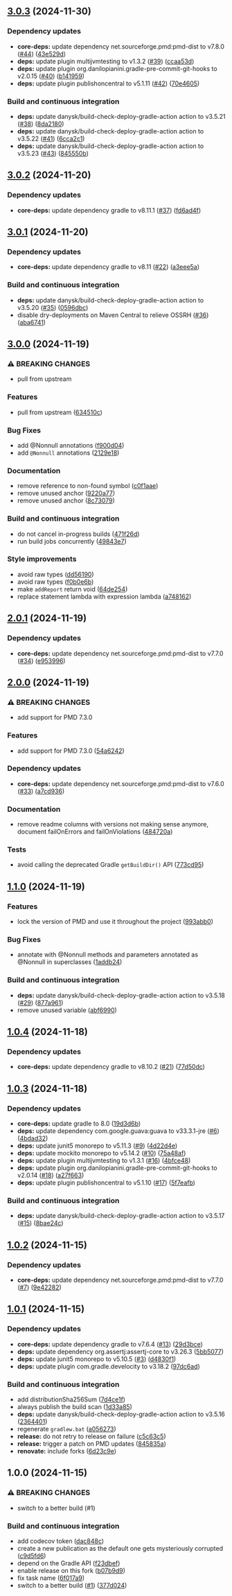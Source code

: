 ## [3.0.3](https://github.com/DanySK/gradle-cpd-plugin/compare/3.0.2...3.0.3) (2024-11-30)

### Dependency updates

* **core-deps:** update dependency net.sourceforge.pmd:pmd-dist to v7.8.0 ([#44](https://github.com/DanySK/gradle-cpd-plugin/issues/44)) ([43e529d](https://github.com/DanySK/gradle-cpd-plugin/commit/43e529d65ddfdf629401c5863ee6da45828a9c42))
* **deps:** update plugin multijvmtesting to v1.3.2 ([#39](https://github.com/DanySK/gradle-cpd-plugin/issues/39)) ([ccaa53d](https://github.com/DanySK/gradle-cpd-plugin/commit/ccaa53dba38537dee3d7ddc98d2b2e3d817884a7))
* **deps:** update plugin org.danilopianini.gradle-pre-commit-git-hooks to v2.0.15 ([#40](https://github.com/DanySK/gradle-cpd-plugin/issues/40)) ([b141959](https://github.com/DanySK/gradle-cpd-plugin/commit/b1419595e7b386faed0d866d4fe196e0d9e2f79e))
* **deps:** update plugin publishoncentral to v5.1.11 ([#42](https://github.com/DanySK/gradle-cpd-plugin/issues/42)) ([70e4605](https://github.com/DanySK/gradle-cpd-plugin/commit/70e460557ed6992cd5d515504dc1c991a473910d))

### Build and continuous integration

* **deps:** update danysk/build-check-deploy-gradle-action action to v3.5.21 ([#38](https://github.com/DanySK/gradle-cpd-plugin/issues/38)) ([8da2180](https://github.com/DanySK/gradle-cpd-plugin/commit/8da21802bb4ca9667463474636833a0897a6ec90))
* **deps:** update danysk/build-check-deploy-gradle-action action to v3.5.22 ([#41](https://github.com/DanySK/gradle-cpd-plugin/issues/41)) ([6cca2c1](https://github.com/DanySK/gradle-cpd-plugin/commit/6cca2c13ae01b2146a74e013663335779a6d961f))
* **deps:** update danysk/build-check-deploy-gradle-action action to v3.5.23 ([#43](https://github.com/DanySK/gradle-cpd-plugin/issues/43)) ([845550b](https://github.com/DanySK/gradle-cpd-plugin/commit/845550b7982957ddd14b4f3278b526ea7c69202b))

## [3.0.2](https://github.com/DanySK/gradle-cpd-plugin/compare/3.0.1...3.0.2) (2024-11-20)

### Dependency updates

* **core-deps:** update dependency gradle to v8.11.1 ([#37](https://github.com/DanySK/gradle-cpd-plugin/issues/37)) ([fd6ad4f](https://github.com/DanySK/gradle-cpd-plugin/commit/fd6ad4fc795e365ca1317cde3c16d71ee411cb11))

## [3.0.1](https://github.com/DanySK/gradle-cpd-plugin/compare/3.0.0...3.0.1) (2024-11-20)

### Dependency updates

* **core-deps:** update dependency gradle to v8.11 ([#22](https://github.com/DanySK/gradle-cpd-plugin/issues/22)) ([a3eee5a](https://github.com/DanySK/gradle-cpd-plugin/commit/a3eee5ab34cedc98561b51d9da5475efcd4423d2))

### Build and continuous integration

* **deps:** update danysk/build-check-deploy-gradle-action action to v3.5.20 ([#35](https://github.com/DanySK/gradle-cpd-plugin/issues/35)) ([0596dbc](https://github.com/DanySK/gradle-cpd-plugin/commit/0596dbcbb6b8157bf0765c265fbcc1a06e0f1bce))
* disable dry-deployments on Maven Central to relieve OSSRH ([#36](https://github.com/DanySK/gradle-cpd-plugin/issues/36)) ([aba6741](https://github.com/DanySK/gradle-cpd-plugin/commit/aba67412943bf2a3717be8904065baf39ed5489f))

## [3.0.0](https://github.com/DanySK/gradle-cpd-plugin/compare/2.0.1...3.0.0) (2024-11-19)

### ⚠ BREAKING CHANGES

* pull from upstream

### Features

* pull from upstream ([634510c](https://github.com/DanySK/gradle-cpd-plugin/commit/634510cdc992862d18efa723e52a283533145a08))

### Bug Fixes

* add @Nonnull annotations ([f900d04](https://github.com/DanySK/gradle-cpd-plugin/commit/f900d0422465923284b4b2c0b65f472d06ec9f03))
* add `@Nonnull` annotations ([2129e18](https://github.com/DanySK/gradle-cpd-plugin/commit/2129e189c884dda5fb5fd257b16c455818525d21))

### Documentation

* remove reference to non-found symbol ([c0f1aae](https://github.com/DanySK/gradle-cpd-plugin/commit/c0f1aaec55c437a3edaf969c38325ae068fed16c))
* remove unused anchor ([9220a77](https://github.com/DanySK/gradle-cpd-plugin/commit/9220a77548cf8c423e9718cffb581e16589b35bf))
* remove unused anchor ([8c73079](https://github.com/DanySK/gradle-cpd-plugin/commit/8c730790c5460f68a5b2ed09189d8de3702c046c))

### Build and continuous integration

* do not cancel in-progress builds ([471f26d](https://github.com/DanySK/gradle-cpd-plugin/commit/471f26d61ca2cd9ff27d9a20fb5dca4f5bea7728))
* run build jobs concurrently ([49843e7](https://github.com/DanySK/gradle-cpd-plugin/commit/49843e7429d8c3cf5ba03fc531c387cc10a61625))

### Style improvements

* avoid raw types ([dd56190](https://github.com/DanySK/gradle-cpd-plugin/commit/dd56190d327c88c0c7a4ac2318c542898c96f854))
* avoid raw types ([f0b0e6b](https://github.com/DanySK/gradle-cpd-plugin/commit/f0b0e6bae80054733283b1a5b9407f0546654702))
* make `addReport` return void ([64de254](https://github.com/DanySK/gradle-cpd-plugin/commit/64de254199fd882eb51eaeaf6ec92a54f02e952f))
* replace statement lambda with expression lambda ([a748162](https://github.com/DanySK/gradle-cpd-plugin/commit/a748162df0a9ee7e8b8ab2e2a1a70fa7d1151439))

## [2.0.1](https://github.com/DanySK/gradle-cpd-plugin/compare/2.0.0...2.0.1) (2024-11-19)

### Dependency updates

* **core-deps:** update dependency net.sourceforge.pmd:pmd-dist to v7.7.0 ([#34](https://github.com/DanySK/gradle-cpd-plugin/issues/34)) ([e953996](https://github.com/DanySK/gradle-cpd-plugin/commit/e953996d08160e21bcd2fc443e07ab873f3f1b66))

## [2.0.0](https://github.com/DanySK/gradle-cpd-plugin/compare/1.1.0...2.0.0) (2024-11-19)

### ⚠ BREAKING CHANGES

* add support for PMD 7.3.0

### Features

* add support for PMD 7.3.0 ([54a6242](https://github.com/DanySK/gradle-cpd-plugin/commit/54a6242a451213430ee1be4a22f93ef631cb59dc))

### Dependency updates

* **core-deps:** update dependency net.sourceforge.pmd:pmd-dist to v7.6.0 ([#33](https://github.com/DanySK/gradle-cpd-plugin/issues/33)) ([a7cd936](https://github.com/DanySK/gradle-cpd-plugin/commit/a7cd93633017497fd8bbad69f2eea2efeb7d22ab))

### Documentation

* remove readme columns with versions not making sense anymore, document failOnErrors and failOnViolations ([484720a](https://github.com/DanySK/gradle-cpd-plugin/commit/484720ac6d12b097f60c25a79d0482c7551bc9c0))

### Tests

* avoid calling the deprecated Gradle `getBuildDir()` API ([773cd95](https://github.com/DanySK/gradle-cpd-plugin/commit/773cd953e570bed3c21a0b8c6a29d58586cc3c4e))

## [1.1.0](https://github.com/DanySK/gradle-cpd-plugin/compare/1.0.4...1.1.0) (2024-11-19)

### Features

* lock the version of PMD and use it throughout the project ([993abb0](https://github.com/DanySK/gradle-cpd-plugin/commit/993abb0ee57eb4f18ac1e7407830b4dfd72ca127))

### Bug Fixes

* annotate with @Nonnull methods and parameters annotated as @Nonnull in superclasses ([1addb24](https://github.com/DanySK/gradle-cpd-plugin/commit/1addb24ebdd4958c896432eb4b8f5258d17aa4bd))

### Build and continuous integration

* **deps:** update danysk/build-check-deploy-gradle-action action to v3.5.18 ([#29](https://github.com/DanySK/gradle-cpd-plugin/issues/29)) ([877a961](https://github.com/DanySK/gradle-cpd-plugin/commit/877a961a9974a9849608b98e542eb1ef3f358324))
* remove unused variable ([abf6990](https://github.com/DanySK/gradle-cpd-plugin/commit/abf699049d8aa10d0e6256b0634275353aad0a3a))

## [1.0.4](https://github.com/DanySK/gradle-cpd-plugin/compare/1.0.3...1.0.4) (2024-11-18)

### Dependency updates

* **core-deps:** update dependency gradle to v8.10.2 ([#21](https://github.com/DanySK/gradle-cpd-plugin/issues/21)) ([77d50dc](https://github.com/DanySK/gradle-cpd-plugin/commit/77d50dc8a29e86eaa557610dcd5e32cf3d878fff))

## [1.0.3](https://github.com/DanySK/gradle-cpd-plugin/compare/1.0.2...1.0.3) (2024-11-18)

### Dependency updates

* **core-deps:** update gradle to 8.0 ([19d3d6b](https://github.com/DanySK/gradle-cpd-plugin/commit/19d3d6b9aabb29dea6adf052a1c3a576443c0a60))
* **deps:** update dependency com.google.guava:guava to v33.3.1-jre ([#6](https://github.com/DanySK/gradle-cpd-plugin/issues/6)) ([4bdad32](https://github.com/DanySK/gradle-cpd-plugin/commit/4bdad32f41dc72fb6c13a8bfc49c6b13a8088502))
* **deps:** update junit5 monorepo to v5.11.3 ([#9](https://github.com/DanySK/gradle-cpd-plugin/issues/9)) ([4d22d4e](https://github.com/DanySK/gradle-cpd-plugin/commit/4d22d4e16eb4438b4c8c3e6c37584043ac8403cc))
* **deps:** update mockito monorepo to v5.14.2 ([#10](https://github.com/DanySK/gradle-cpd-plugin/issues/10)) ([75a48af](https://github.com/DanySK/gradle-cpd-plugin/commit/75a48af40f08b5272791145181c5428a150d2cc8))
* **deps:** update plugin multijvmtesting to v1.3.1 ([#16](https://github.com/DanySK/gradle-cpd-plugin/issues/16)) ([4bfce48](https://github.com/DanySK/gradle-cpd-plugin/commit/4bfce481e3673f830788f296adb4eef9215522aa))
* **deps:** update plugin org.danilopianini.gradle-pre-commit-git-hooks to v2.0.14 ([#18](https://github.com/DanySK/gradle-cpd-plugin/issues/18)) ([a27f663](https://github.com/DanySK/gradle-cpd-plugin/commit/a27f663f53cae7fd97bb99c0ed9749d67d390fa9))
* **deps:** update plugin publishoncentral to v5.1.10 ([#17](https://github.com/DanySK/gradle-cpd-plugin/issues/17)) ([5f7eafb](https://github.com/DanySK/gradle-cpd-plugin/commit/5f7eafb8bfc8d8f05e975246e2a1e9d3481a6f01))

### Build and continuous integration

* **deps:** update danysk/build-check-deploy-gradle-action action to v3.5.17 ([#15](https://github.com/DanySK/gradle-cpd-plugin/issues/15)) ([8bae24c](https://github.com/DanySK/gradle-cpd-plugin/commit/8bae24cf52e9f1b1da9c0603cfd1f97338edab81))

## [1.0.2](https://github.com/DanySK/gradle-cpd-plugin/compare/1.0.1...1.0.2) (2024-11-15)

### Dependency updates

* **core-deps:** update dependency net.sourceforge.pmd:pmd-dist to v7.7.0 ([#7](https://github.com/DanySK/gradle-cpd-plugin/issues/7)) ([9e42282](https://github.com/DanySK/gradle-cpd-plugin/commit/9e422823758b7ff8bcb6094955f6fc8947d6d7d8))

## [1.0.1](https://github.com/DanySK/gradle-cpd-plugin/compare/1.0.0...1.0.1) (2024-11-15)

### Dependency updates

* **core-deps:** update dependency gradle to v7.6.4 ([#13](https://github.com/DanySK/gradle-cpd-plugin/issues/13)) ([29d3bce](https://github.com/DanySK/gradle-cpd-plugin/commit/29d3bce9bcac6a9548d7a75ed52727aca9c02ca1))
* **deps:** update dependency org.assertj:assertj-core to v3.26.3 ([5bb5077](https://github.com/DanySK/gradle-cpd-plugin/commit/5bb5077e13c18d13e2ced1c678adaeb3f4080a07))
* **deps:** update junit5 monorepo to v5.10.5 ([#3](https://github.com/DanySK/gradle-cpd-plugin/issues/3)) ([d4830f1](https://github.com/DanySK/gradle-cpd-plugin/commit/d4830f109aa4e48d9f1224f10dafccdeb0dd157d))
* **deps:** update plugin com.gradle.develocity to v3.18.2 ([97dc6ad](https://github.com/DanySK/gradle-cpd-plugin/commit/97dc6adb83c322fe09c94ce61f346bb21d5a7ca2))

### Build and continuous integration

* add distributionSha256Sum ([7d4ce1f](https://github.com/DanySK/gradle-cpd-plugin/commit/7d4ce1f2353e6ea837aef9cdee2926ba560ca16e))
* always publish the build scan ([1d33a85](https://github.com/DanySK/gradle-cpd-plugin/commit/1d33a85acdfb4ee69d40ef8937e2e2ab55cdd6aa))
* **deps:** update danysk/build-check-deploy-gradle-action action to v3.5.16 ([2364401](https://github.com/DanySK/gradle-cpd-plugin/commit/23644014e091cc7ebe26b194d7060bb1eee32b83))
* regenerate `gradlew.bat` ([a056273](https://github.com/DanySK/gradle-cpd-plugin/commit/a056273a40eaf517d1c8d6c40788c5eeae2eed10))
* **release:** do not retry to release on failure ([c5c63c5](https://github.com/DanySK/gradle-cpd-plugin/commit/c5c63c5599aab665b8213715a71c130297fcbd24))
* **release:** trigger a patch on PMD updates ([845835a](https://github.com/DanySK/gradle-cpd-plugin/commit/845835a07ee2fa54a33a2e314a41196d75f4bd10))
* **renovate:**  include forks ([6d23c9e](https://github.com/DanySK/gradle-cpd-plugin/commit/6d23c9e564a9c939e5d26ccf4d841768b90b91d7))

## 1.0.0 (2024-11-15)

### ⚠ BREAKING CHANGES

* switch to a better build (#1)

### Build and continuous integration

* add codecov token ([dac848c](https://github.com/DanySK/gradle-cpd-plugin/commit/dac848ce84bc708136299dda746fcdb284801ea9))
* create a new publication as the default one gets mysteriously corrupted ([c9d5fd6](https://github.com/DanySK/gradle-cpd-plugin/commit/c9d5fd63a9a01b4539fdba3051ecd0903d9fdd0b))
* depend on the Gradle API ([f23dbef](https://github.com/DanySK/gradle-cpd-plugin/commit/f23dbefc80295717a729a4080ea1f761871433b4))
* enable release on this fork ([b07b9d9](https://github.com/DanySK/gradle-cpd-plugin/commit/b07b9d99000f42d8bb8f7bbd174fff39e69626a2))
* fix task name ([6f017a9](https://github.com/DanySK/gradle-cpd-plugin/commit/6f017a984457d5e23eab046bfcaedd03dbec19ca))
* switch to a better build ([#1](https://github.com/DanySK/gradle-cpd-plugin/issues/1)) ([377d024](https://github.com/DanySK/gradle-cpd-plugin/commit/377d02426a02bc393f5df87487fdc735e3e02642))
